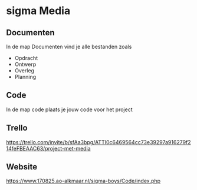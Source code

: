 # sigma Media
## Documenten
In de map Documenten vind je alle bestanden zoals
- Opdracht
- Ontwerp
- Overleg
- Planning

## Code
In de map code plaats je jouw code voor het project

## Trello
https://trello.com/invite/b/sfAa3bpg/ATTI0c6469564cc73e39297a916279f214feFBEAAC63/project-met-media

## Website
https://www.170825.ao-alkmaar.nl/sigma-boys/Code/index.php

